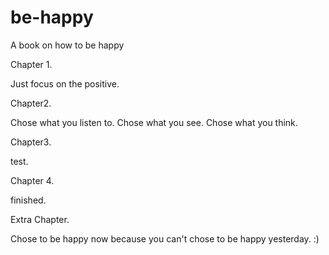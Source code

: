 be-happy
========

A book on how to be happy

Chapter 1.

Just focus on the positive.

Chapter2.

Chose what you listen to.
Chose what you see.
Chose what you think.

Chapter3.

test.

Chapter 4.

finished.

Extra Chapter.

Chose to be happy now because you can't chose to be happy yesterday. :)